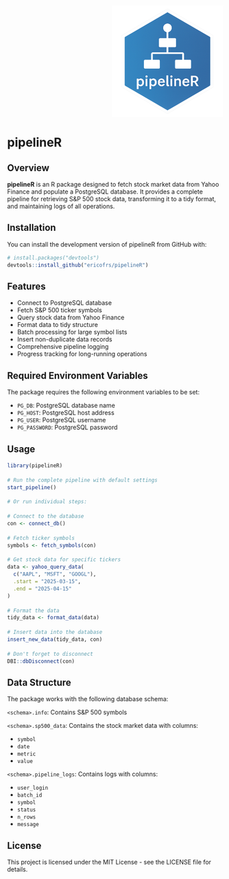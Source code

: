 <p align="right">
  <img src="man/figures/logo.png" width="260" />
</p>


# pipelineR

## Overview

**pipelineR** is an R package designed to fetch stock market data from Yahoo Finance and populate a PostgreSQL database. It provides a complete pipeline for retrieving S&P 500 stock data, transforming it to a tidy format, and maintaining logs of all operations.

## Installation

You can install the development version of pipelineR from GitHub with:

```r
# install.packages("devtools")
devtools::install_github("ericofrs/pipelineR")
```

## Features

- Connect to PostgreSQL database
- Fetch S&P 500 ticker symbols
- Query stock data from Yahoo Finance
- Format data to tidy structure
- Batch processing for large symbol lists
- Insert non-duplicate data records
- Comprehensive pipeline logging
- Progress tracking for long-running operations

## Required Environment Variables

The package requires the following environment variables to be set:

- `PG_DB`: PostgreSQL database name
- `PG_HOST`: PostgreSQL host address
- `PG_USER`: PostgreSQL username
- `PG_PASSWORD`: PostgreSQL password

## Usage

```r
library(pipelineR)

# Run the complete pipeline with default settings
start_pipeline()

# Or run individual steps:

# Connect to the database
con <- connect_db()

# Fetch ticker symbols
symbols <- fetch_symbols(con)

# Get stock data for specific tickers
data <- yahoo_query_data(
  c("AAPL", "MSFT", "GOOGL"),
  .start = "2025-03-15",
  .end = "2025-04-15"
)

# Format the data
tidy_data <- format_data(data)

# Insert data into the database
insert_new_data(tidy_data, con)

# Don't forget to disconnect
DBI::dbDisconnect(con)
```

## Data Structure

The package works with the following database schema:

`<schema>.info`: Contains S&P 500 symbols

`<schema>.sp500_data`: Contains the stock market data with columns:

 - `symbol`
 - `date`
 - `metric`
 - `value`

`<schema>.pipeline_logs`: Contains logs with columns:

 - `user_login`
 - `batch_id`
 - `symbol`
 - `status`
 - `n_rows`
 - `message`

## License

This project is licensed under the MIT License - see the LICENSE file for details.
